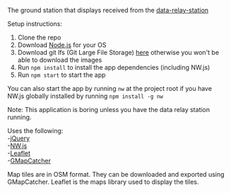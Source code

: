 The ground station that displays received from the [data-relay-station](https://github.com/UWARG/data-relay-station)

Setup instructions:  
1. Clone the repo
2. Download [Node.js](https://nodejs.org/en/) for your OS  
3. Download git lfs (Git Large File Storage) [here](https://git-lfs.github.com/) otherwise you won't be able to download the images  
4. Run `npm install` to install the app dependencies (including NW.js)  
5. Run `npm start` to start the app  

You can also start the app by running `nw` at the project root if you have NW.js globally installed by running `npm install -g nw`

Note: This application is boring unless you have the data relay station running.

Uses the following:  
-[jQuery](http://jquery.com/download)  
-[NW.js](http://nwjs.io)  
-[Leaflet](http://leafletjs.com)  
-[GMapCatcher](https://code.google.com/p/gmapcatcher/downloads/list)  

Map tiles are in OSM format. They can be downloaded and exported using GMapCatcher. Leaflet is the maps library used to display the tiles.
